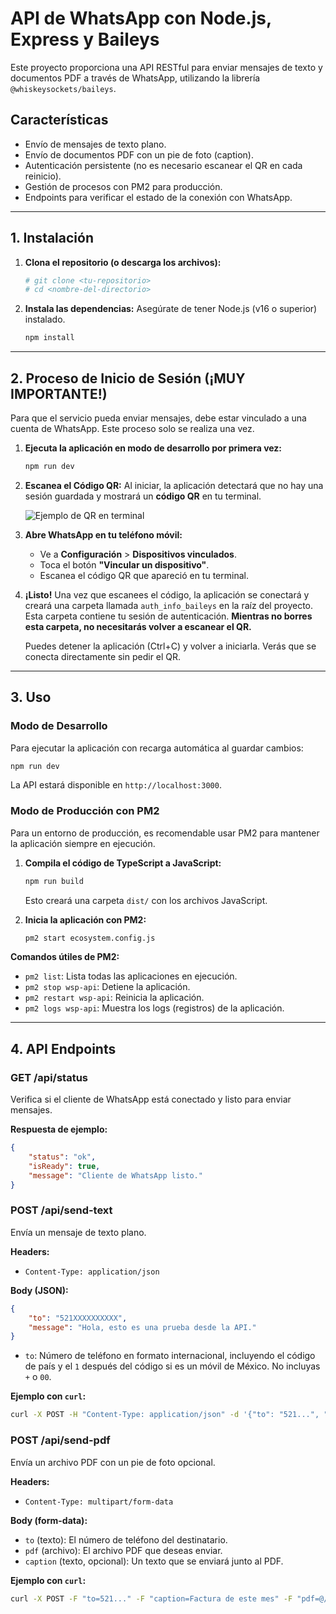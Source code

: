
# API de WhatsApp con Node.js, Express y Baileys

Este proyecto proporciona una API RESTful para enviar mensajes de texto y documentos PDF a través de WhatsApp, utilizando la librería `@whiskeysockets/baileys`.

## Características

- Envío de mensajes de texto plano.
- Envío de documentos PDF con un pie de foto (caption).
- Autenticación persistente (no es necesario escanear el QR en cada reinicio).
- Gestión de procesos con PM2 para producción.
- Endpoints para verificar el estado de la conexión con WhatsApp.

---

## 1. Instalación

1.  **Clona el repositorio (o descarga los archivos):**
    ```bash
    # git clone <tu-repositorio>
    # cd <nombre-del-directorio>
    ```

2.  **Instala las dependencias:**
    Asegúrate de tener Node.js (v16 o superior) instalado.
    ```bash
    npm install
    ```

---

## 2. Proceso de Inicio de Sesión (¡MUY IMPORTANTE!)

Para que el servicio pueda enviar mensajes, debe estar vinculado a una cuenta de WhatsApp. Este proceso solo se realiza una vez.

1.  **Ejecuta la aplicación en modo de desarrollo por primera vez:**
    ```bash
    npm run dev
    ```

2.  **Escanea el Código QR:**
    Al iniciar, la aplicación detectará que no hay una sesión guardada y mostrará un **código QR** en tu terminal.

    ![Ejemplo de QR en terminal](https://i.imgur.com/sB66S6G.png)

3.  **Abre WhatsApp en tu teléfono móvil:**
    *   Ve a **Configuración** > **Dispositivos vinculados**.
    *   Toca el botón **"Vincular un dispositivo"**.
    *   Escanea el código QR que apareció en tu terminal.

4.  **¡Listo!**
    Una vez que escanees el código, la aplicación se conectará y creará una carpeta llamada `auth_info_baileys` en la raíz del proyecto. Esta carpeta contiene tu sesión de autenticación. **Mientras no borres esta carpeta, no necesitarás volver a escanear el QR.**

    Puedes detener la aplicación (Ctrl+C) y volver a iniciarla. Verás que se conecta directamente sin pedir el QR.

---

## 3. Uso

### Modo de Desarrollo

Para ejecutar la aplicación con recarga automática al guardar cambios:

```bash
npm run dev
```

La API estará disponible en `http://localhost:3000`.

### Modo de Producción con PM2

Para un entorno de producción, es recomendable usar PM2 para mantener la aplicación siempre en ejecución.

1.  **Compila el código de TypeScript a JavaScript:**
    ```bash
    npm run build
    ```
    Esto creará una carpeta `dist/` con los archivos JavaScript.

2.  **Inicia la aplicación con PM2:**
    ```bash
    pm2 start ecosystem.config.js
    ```

**Comandos útiles de PM2:**
*   `pm2 list`: Lista todas las aplicaciones en ejecución.
*   `pm2 stop wsp-api`: Detiene la aplicación.
*   `pm2 restart wsp-api`: Reinicia la aplicación.
*   `pm2 logs wsp-api`: Muestra los logs (registros) de la aplicación.

---

## 4. API Endpoints

### GET /api/status

Verifica si el cliente de WhatsApp está conectado y listo para enviar mensajes.

**Respuesta de ejemplo:**
```json
{
    "status": "ok",
    "isReady": true,
    "message": "Cliente de WhatsApp listo."
}
```

### POST /api/send-text

Envía un mensaje de texto plano.

**Headers:**
*   `Content-Type: application/json`

**Body (JSON):**
```json
{
    "to": "521XXXXXXXXXX",
    "message": "Hola, esto es una prueba desde la API."
}
```
*   `to`: Número de teléfono en formato internacional, incluyendo el código de país y el `1` después del código si es un móvil de México. No incluyas `+` o `00`.

**Ejemplo con `curl`:**
```bash
curl -X POST -H "Content-Type: application/json" -d '{"to": "521...", "message": "Hola mundo"}' http://localhost:3000/api/send-text
```

### POST /api/send-pdf

Envía un archivo PDF con un pie de foto opcional.

**Headers:**
*   `Content-Type: multipart/form-data`

**Body (form-data):**
*   `to` (texto): El número de teléfono del destinatario.
*   `pdf` (archivo): El archivo PDF que deseas enviar.
*   `caption` (texto, opcional): Un texto que se enviará junto al PDF.

**Ejemplo con `curl`:**
```bash
curl -X POST -F "to=521..." -F "caption=Factura de este mes" -F "pdf=@/ruta/a/tu/archivo.pdf" http://localhost:3000/api/send-pdf
```
